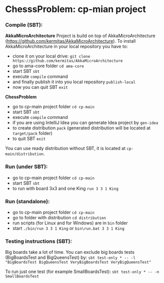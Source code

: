 ChesssProblem: cp-mian project
==============================

### Compile (SBT):

**AkkaMicroArchitecture**
Project is build on top of AkkaMicroArchitecture (https://github.com/kermitas/AkkaMicroArchitecture). To install AkkaMicroArchitecture in your local repository you have to:
- clone it on your local drive: `git clone https://github.com/kermitas/AkkaMicroArchitecture`
- go to ama-core folder `cd ama-core`
- start SBT `sbt`
- execute `compile` command
- and finally publish it into you local repository `publish-local`
- now you can quit SBT `exit`

**ChessProblem**
- go to cp-main project folder `cd cp-main`
- start SBT `sbt`
- execute `compile` command
- if you are using IntelliJ Idea you can generate Idea project by `gen-idea`
- to create distribution `pack` (generated distribution will be located at `target/pack` folder)
- to quit SBT `exit`

You can use ready distribution without SBT, it is located at `cp-main/distribution`.

### Run (under SBT):
- go to cp-main project folder `cd cp-main`
- start SBT `sbt`
- to run with board 3x3 and one King `run 3 3 1 King`

### Run (standalone):
- go to cp-main project folder `cd cp-main`
- go to folder with distribution `cd distribution`
- run scripts (for Linux and for Windows) are in `bin` folder
- start `./bin/run 3 3 1 King` or `bin\run.bat 3 3 1 King`

### Testing instructions (SBT):

Big boards take a lot of time. You can exclude big boards tests (BigBoardsTest and BigQueensTest) by:
`sbt test-only * -- -l "BigBoardsTest BigQueensTest VeryBigBoardsTest VeryBigQueensTest"`

To run just one test (for example SmallBoardsTest):
`sbt test-only * -- -n SmallBoardsTest`